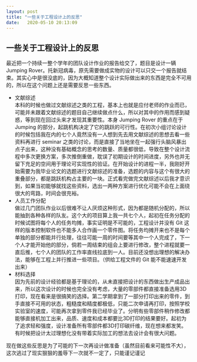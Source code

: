 ```yaml
---
layout: post
title: "一些关于工程设计上的反思"
date:   2020-05-10 20:13:09
---
```

## 一些关于工程设计上的反思
最近把一个持续一整个学年的团队设计作业的报告给交了，题目是设计一辆 Jumping Rover。托新冠病毒，原先需要做成实物的设计可以只交一个报告就结束。其实心中是很没底的，因为大概知道整个设计实际做出来的东西是完全不可用的，所以在这个问题上还是需要反思一些东西。

* 文献综述  
本科的时候也做过文献综述之类的工程，基本上也就是应付老师的作业而已，可能并未跟着文献综述的题目自己继续做点什么，所以对其中的作用而感到疑惑，等到现在回过头来才发现其重要性。本身 Jumping Rover 的重点在于 Jumping 的部分，起跳机构决定了它的跳跃的可行性。在初次小组讨论设计的时候包括我在内的七个人竟然没有一人想到先去用文献综述的思想去看一些资料再进行 seminar 之类的讨论，而是直接了当地坐在一起强行头脑风暴出点子出来，这种没有基础概念的思考的数量、质量都很低，导致在整个设计流程中多次更换方案，多次推倒重做，耽误了初期设计的时间进度，另外也并无留下充足的空间用于理论可实现性的验证。在开始设计的进程一半，我刚好开始需要为我毕业论文的选题进行文献综述的准备，选题的内容与这个有很大的重叠部分，都是跳跃机构占主要的一块。正式看完做完文献综述以后我才意识到，如果当初能够就找这些资料，选出一两种方案进行优化可能不会在上面绕很大的弯路，时间会很充裕。  
* 人员工作分配  
做过几门团队作业以后很难不让人厌烦这种形式，因为都是随机分配的，所以能抽到各种各样的队友。这个大的项目算上我一共七个人，起初在任务分配的时候试图将每个人的任务均摊，事实证明是不可能的，工程设计并没有 Git 这样的版本控制软件也不能多人合作画一个零件图。将任务均摊开来也不是每个单独的部分都能并行处理，往往可能一周的时间要等其中一个人完成了，下一个人才能开始他的部分，倘若一周结束的组会上要进行修改，整个进程就要一直后推，七个人的团队的工作率直线拉底到一人。目前还没想出理想的解决办法，能够在工程上并行推进一些项目。（供给工程文件的 Git 能不能速速开发出来）  
* 材料选择  
因为先前的设计经验都是基于理论的，从未直接把设计的东西做出生产成品出来，所以这次设计的时候也完全没有考虑，大量的零部件都直接准备选用3D打印，现在看来是很搞笑的选择。第二学期拿到了一部分打印出来的零件，到手直接不可用的状态，粗糙度和精度都极低，只能二次申请再打印，按照学校实验室的速度，可能再次拿到零件我已经毕业了。分明有些零部件稍作修改都能够直接机加工出来，品质、速度和成本都要比3D打印的结果要好。起初为了追求轻和强度，设计准备所有零部件都3D打印碳纤维，现在想来都发笑。有时候把设计太过理想化没有带着实际加工的想法去设计会有很大问题。  
  
现在做这些反思是为了可能的下一次再设计做准备（虽然目前看来可能性不大），这次逃过了现实狠狠的羞辱下一次就不一定了，只能谨记谨记  
